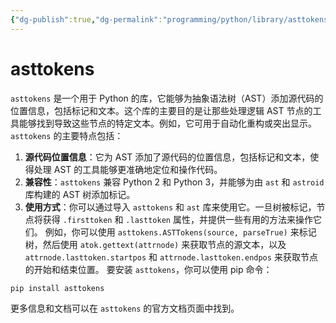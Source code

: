 ```yaml
---
{"dg-publish":true,"dg-permalink":"programming/python/library/asttokens.md","permalink":"/programming/python/library/asttokens.md/"}
---
```



# asttokens

`asttokens` 是一个用于 Python 的库，它能够为抽象语法树（AST）添加源代码的位置信息，包括标记和文本。这个库的主要目的是让那些处理逻辑 AST 节点的工具能够找到导致这些节点的特定文本。例如，它可用于自动化重构或突出显示。 `asttokens` 的主要特点包括：

1. **源代码位置信息**：它为 AST 添加了源代码的位置信息，包括标记和文本，使得处理 AST 的工具能够更准确地定位和操作代码。
2. **兼容性**：`asttokens` 兼容 Python 2 和 Python 3，并能够为由 `ast` 和 `astroid` 库构建的 AST 树添加标记。
3. **使用方式**：你可以通过导入 `asttokens` 和 `ast` 库来使用它。一旦树被标记，节点将获得 `.firsttoken` 和 `.lasttoken` 属性，并提供一些有用的方法来操作它们。 例如，你可以使用 `asttokens.ASTTokens(source, parseTrue)` 来标记树，然后使用 `atok.gettext(attrnode)` 来获取节点的源文本，以及 `attrnode.lasttoken.startpos` 和 `attrnode.lasttoken.endpos` 来获取节点的开始和结束位置。 要安装 `asttokens`，你可以使用 pip 命令：

```bash
pip install asttokens
```

更多信息和文档可以在 `asttokens` 的官方文档页面中找到。